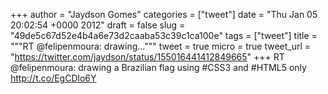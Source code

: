
+++
author = "Jaydson Gomes"
categories = ["tweet"]
date = "Thu Jan 05 20:02:54 +0000 2012"
draft = false
slug = "49de5c67d52e4b4a6e73d2caaba53c39c1ca100e"
tags = ["tweet"]
title = """RT @felipenmoura: drawing..."""
tweet = true
micro = true
tweet_url = "https://twitter.com/jaydson/status/155016441412849665"
+++
RT @felipenmoura: drawing a Brazilian flag using #CSS3 and #HTML5 only http://t.co/EgCDlo6Y

